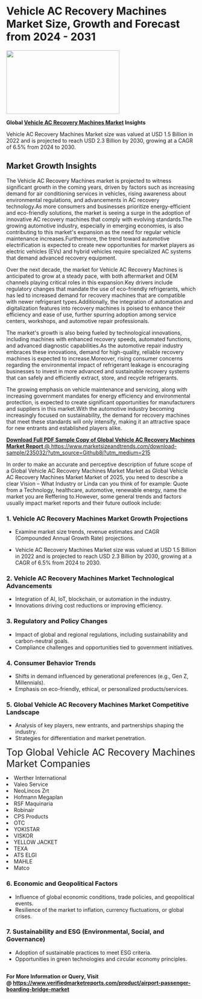 <H1>Vehicle AC Recovery Machines Market Size, Growth and Forecast from 2024 - 2031</H1><img class="aligncenter size-medium wp-image-584254" src="https://thirdeyenews.in/wp-content/uploads/2024/09/Global-Market-Research-300x168.jpeg" alt="" width="300" height="168" /><p><strong>Global&nbsp;<a href="https://www.marketsizeandtrends.com/download-sample/235032/?utm_source=Github8j?utm_medium=215">Vehicle AC Recovery Machines Market</a> Insights</strong></p><p>Vehicle AC Recovery Machines Market size was valued at USD 1.5 Billion in 2022 and is projected to reach USD 2.3 Billion by 2030, growing at a CAGR of 6.5% from 2024 to 2030.</p><p><h2>Market Growth Insights</h2> <p>The Vehicle AC Recovery Machines market is projected to witness significant growth in the coming years, driven by factors such as increasing demand for air conditioning services in vehicles, rising awareness about environmental regulations, and advancements in AC recovery technology.As more consumers and businesses prioritize energy-efficient and eco-friendly solutions, the market is seeing a surge in the adoption of innovative AC recovery machines that comply with evolving standards.The growing automotive industry, especially in emerging economies, is also contributing to this market's expansion as the need for regular vehicle maintenance increases.Furthermore, the trend toward automotive electrification is expected to create new opportunities for market players as electric vehicles (EVs) and hybrid vehicles require specialized AC systems that demand advanced recovery equipment.</p> <p><a href="#"></a></p> <p>Over the next decade, the market for Vehicle AC Recovery Machines is anticipated to grow at a steady pace, with both aftermarket and OEM channels playing critical roles in this expansion.Key drivers include regulatory changes that mandate the use of eco-friendly refrigerants, which has led to increased demand for recovery machines that are compatible with newer refrigerant types.Additionally, the integration of automation and digitalization features into recovery machines is poised to enhance their efficiency and ease of use, further spurring adoption among service centers, workshops, and automotive repair professionals.</p> <p>The market's growth is also being fueled by technological innovations, including machines with enhanced recovery speeds, automated functions, and advanced diagnostic capabilities.As the automotive repair industry embraces these innovations, demand for high-quality, reliable recovery machines is expected to increase.Moreover, rising consumer concerns regarding the environmental impact of refrigerant leakage is encouraging businesses to invest in more advanced and sustainable recovery systems that can safely and efficiently extract, store, and recycle refrigerants.</p> <p>The growing emphasis on vehicle maintenance and servicing, along with increasing government mandates for energy efficiency and environmental protection, is expected to create significant opportunities for manufacturers and suppliers in this market.With the automotive industry becoming increasingly focused on sustainability, the demand for recovery machines that meet these standards will only intensify, making it an attractive space for new entrants and established players alike.</p> <p><a href="#"></p><p><span class=""><strong>Download Full PDF Sample Copy of Global Vehicle AC Recovery Machines Market Report</strong> @ <a href="https://www.marketsizeandtrends.com/download-sample/235032/?utm_source=Github8j?utm_medium=215" target="_blank">https://www.marketsizeandtrends.com/download-sample/235032/?utm_source=Github8j?utm_medium=215</a></span></p><p>In order to make an accurate and perceptive description of future scope of a Global&nbsp;Vehicle AC Recovery Machines Market Market as Global&nbsp;Vehicle AC Recovery Machines Market Market of 2025, you need to describe a clear Vision &ndash; What Industry or Linda can you think of for example: Quote from a Technology, healthcare, automotive, renewable energy, name the market you are Reffering to.However, some general trends and factors usually impact market reports and their future outlook include:</p><h3>1.&nbsp;<strong>Vehicle AC Recovery Machines Market Growth Projections</strong></h3><ul><li>Examine market size trends, revenue estimates and CAGR (Compounded Annual Growth Rate) projections.</li><li><p>Vehicle AC Recovery Machines Market size was valued at USD 1.5 Billion in 2022 and is projected to reach USD 2.3 Billion by 2030, growing at a CAGR of 6.5% from 2024 to 2030.</p></li></ul><h3>2.&nbsp;<strong>Vehicle AC Recovery Machines Market Technological Advancements</strong></h3><ul><li>Integration of AI, IoT, blockchain, or automation in the industry.</li><li>Innovations driving cost reductions or improving efficiency.</li></ul><h3>3.&nbsp;<strong>Regulatory and Policy Changes</strong></h3><ul><li>Impact of global and regional regulations, including sustainability and carbon-neutral goals.</li><li>Compliance challenges and opportunities tied to government initiatives.</li></ul><h3>4.&nbsp;<strong>Consumer Behavior Trends</strong></h3><ul><li>Shifts in demand influenced by generational preferences (e.g., Gen Z, Millennials).</li><li>Emphasis on eco-friendly, ethical, or personalized products/services.</li></ul><h3>5.&nbsp;<strong>Global Vehicle AC Recovery Machines Market Competitive Landscape</strong></h3><ul><li>Analysis of key players, new entrants, and partnerships shaping the industry.</li><li>Strategies for differentiation and market penetration.</li></ul><p data-pm-slice="1 1 []"><span style="color: inherit; font-family: inherit; font-size: 25px;">Top Global Vehicle AC Recovery Machines Market Companies</span></p><div class="" data-test-id=""><p><li>Werther International</li><li> Valeo Service</li><li> NeoLincos Zrt</li><li> Hofmann Megaplan</li><li> RSF Maquinaria</li><li> Robinair</li><li> CPS Products</li><li> OTC</li><li> YOKISTAR</li><li> VISKOR</li><li> YELLOW JACKET</li><li> TEXA</li><li> ATS ELGI</li><li> MAHLE</li><li> Matco</li></p></div><h3>6.&nbsp;<strong>Economic and Geopolitical Factors</strong></h3><ul><li>Influence of global economic conditions, trade policies, and geopolitical events.</li><li>Resilience of the market to inflation, currency fluctuations, or global crises.</li></ul><h3>7.&nbsp;<strong>Sustainability and ESG (Environmental, Social, and Governance)</strong></h3><ul><li>Adoption of sustainable practices to meet ESG criteria.</li><li>Opportunities in green technologies and circular economy principles.</li></ul><h2><strong style="font-size: 14px;">For More Information or Query, Visit @&nbsp;</strong><a style="background-color: #ffffff; font-size: 14px;" href="https://www.marketsizeandtrends.com/report/vehicle-ac-recovery-machines-market/" target="_blank">https://www.verifiedmarketreports.com/product/airport-passenger-boarding-bridge-market</a></h2>